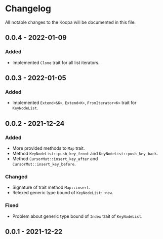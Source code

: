 # Changelog

All notable changes to the Koopa will be documented in this file.

## 0.0.4 - 2022-01-09

### Added

* Implemented `Clone` trait for all list iterators.

## 0.0.3 - 2022-01-05

### Added

* Implemented `Extend<&K>`, `Extend<K>`, `FromIterator<K>` trait for `KeyNodeList`.

## 0.0.2 - 2021-12-24

### Added

* More provided methods to `Map` trait.
* Method `KeyNodeList::push_key_front` and `KeyNodeList::push_key_back`.
* Method `CursorMut::insert_key_after` and `CursorMut::insert_key_before`.

### Changed

* Signature of trait method `Map::insert`.
* Relexed generic type bound of `KeyNodeList::new`.

### Fixed

* Problem about generic type bound of `Index` trait of `KeyNodeList`.

## 0.0.1 - 2021-12-22
